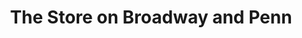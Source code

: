 ---
title: "The Store on Broadway and Penn"
url: /wellston/the-store-on-broadway-and-penn/
shop: convenience
---